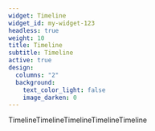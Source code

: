 ```yaml
---
widget: Timeline
widget_id: my-widget-123
headless: true
weight: 10
title: Timeline
subtitle: Timeline
active: true
design:
  columns: "2"
  background:
    text_color_light: false
    image_darken: 0
---
```

TimelineTimelineTimelineTimelineTimeline
